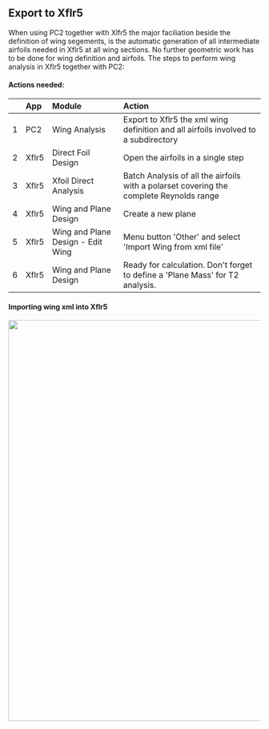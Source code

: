 ## Export to Xflr5

When using PC2 together with Xlfr5 the major faciliation beside the definition of wing segements, is the automatic generation of all intermediate airfoils needed in Xflr5 at all wing sections. No further geometric work has to be done for wing definition and airfoils. The steps to perform wing analysis in Xflr5 together with PC2:

#### Actions needed:

| | App      | Module       |  Action        |  
| :---| :---         |     :---        |   :---         |  
|1 | PC2   | Wing Analysis | Export to Xflr5 the xml wing definition and all airfoils involved to a subdirectory      |
|2 | Xflr5   | Direct Foil Design     | Open the airfoils in a single step |  
|3 | Xflr5   | Xfoil Direct Analysis  | Batch Analysis of all the airfoils with a polarset covering the complete Reynolds range      |
|4 | Xflr5  |Wing and Plane Design  |Create a new plane    |
|5 | Xflr5  |Wing and Plane Design - Edit Wing |Menu button 'Other' and select 'Import Wing from xml file'   |
|6 | Xflr5  |Wing and Plane Design  |Ready for calculation. Don't forget to define a 'Plane Mass' for T2 analysis.  |

#### Importing wing xml into Xflr5

<img src="../images/panelling_xflr5_loaded.png" width="800" />

